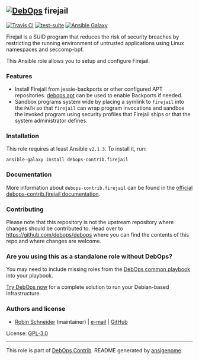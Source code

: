 ## [![DebOps](https://debops.org/images/debops-small.png)](https://debops.org) firejail

<!-- This file was generated by Ansigenome. Do not edit this file directly but
     instead have a look at the files in the ./meta/ directory. -->

[![Travis CI](https://img.shields.io/travis/debops-contrib/ansible-firejail.svg?style=flat)](https://travis-ci.org/debops-contrib/ansible-firejail)
[![test-suite](https://img.shields.io/badge/test--suite-ansible--firejail-blue.svg?style=flat)](https://github.com/debops/test-suite/tree/master/ansible-firejail/)
[![Ansible Galaxy](https://img.shields.io/badge/galaxy-debops--contrib.firejail-660198.svg?style=flat)](https://galaxy.ansible.com/debops-contrib/firejail)


Firejail is a SUID program that reduces the risk of security breaches by
restricting the running environment of untrusted applications using Linux
namespaces and seccomp-bpf.

This Ansible role allows you to setup and configure Firejail.

### Features

* Install Firejail from jessie-backports or other configured APT
  repositories. [debops.apt] can be used to enable Backports if needed.
* Sandbox programs system wide by placing a symlink to `firejail` into the
  ``PATH`` so that `firejail` can wrap program invocations and sandbox the
  invoked program using security profiles that Firejail ships or that the system
  administrator defines.

[debops.apt]: https://github.com/debops/ansible-apt

### Installation

This role requires at least Ansible `v2.1.3`. To install it, run:

```Shell
ansible-galaxy install debops-contrib.firejail
```

### Documentation

<!-- FIXME: Change to the canonical URL when it has been setup. https://github.com/debops/docs/issues/111 -->
More information about `debops-contrib.firejail` can be found in the
[official debops-contrib.firejail documentation](https://debops-contrib.readthedocs.io/en/latest/ansible/roles/ansible-firejail/docs/).

### Contributing

Please note that this repository is not the upstream repository where changes should be contributed to.
Head over to https://github.com/debops/debops where you can find the contents of this repo and where changes are welcome.



### Are you using this as a standalone role without DebOps?

You may need to include missing roles from the [DebOps common
playbook](https://github.com/debops/debops-playbooks/blob/master/playbooks/common.yml)
into your playbook.

[Try DebOps now](https://debops.org/) for a complete solution to run your Debian-based infrastructure.





### Authors and license

- [Robin Schneider](https://docs.debops.org/en/latest/debops-keyring/docs/entities.html#debops-keyring-entity-ypid) (maintainer) | [e-mail](mailto:ypid@riseup.net) | [GitHub](https://github.com/ypid)

License: [GPL-3.0](https://tldrlegal.com/license/gnu-general-public-license-v3-%28gpl-3%29)

***

This role is part of [DebOps Contrib](https://github.com/debops-contrib/debops-contrib). README generated by [ansigenome](https://github.com/nickjj/ansigenome/).
<!-- Ansigenome sources: https://github.com/ypid/ypid-ansible-common/tree/master/template_READMEs/debops-contrib -->
